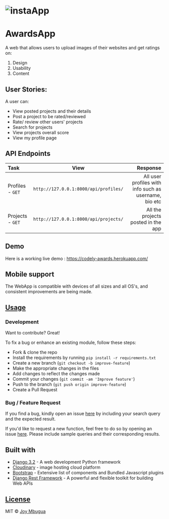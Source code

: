 # ![instaApp](https://github.com/JoyMbugua/code.ly/blob/master/static/img/awards.png)

# AwardsApp

A web that allows users to upload images of their websites and get ratings on:
  1. Design
  2. Usability
  3. Content

## User Stories:
A user can:
* View posted projects and their details
* Post a project to be rated/reviewed
* Rate/ review other users' projects
* Search for projects 
* View projects overall score
* View my profile page

## API Endpoints
| Task | View| Response |
| :---         |     :---:      |          ---: |
| Profiles - `GET`   | `http://127.0.0.1:8000/api/profiles/`      |  All user profiles with info such as username, bio etc   |
| Projects - `GET`   | `http://127.0.0.1:8000/api/projects/`      |  All the projects posted in the app    |
## Demo

Here is a working live demo : <https://codely-awards.herokuapp.com/>

## Mobile support

The WebApp is compatible with devices of all sizes and all OS's, and consistent improvements are being made.



## [Usage](https://codely-awards.herokuapp.com/)

### Development

Want to contribute? Great!

To fix a bug or enhance an existing module, follow these steps:

- Fork & clone the repo
- Install the requirements by running `pip install -r requirements.txt`  
- Create a new branch (`git checkout -b improve-feature`)
- Make the appropriate changes in the files
- Add changes to reflect the changes made
- Commit your changes (`git commit -am 'Improve feature'`)
- Push to the branch (`git push origin improve-feature`)
- Create a Pull Request

### Bug / Feature Request

If you find a bug, kindly open an issue [here](https://github.com/JoyMbugua/code.ly/issues/new) by including your search query and the expected result.

If you'd like to request a new function, feel free to do so by opening an issue [here](https://github.com/JoyMbugua/code.ly/issues/new). Please include sample queries and their corresponding results.

## Built with

- [Django 3.2](https://docs.djangoproject.com/en/3.2/) - A web development Python framework
- [Cloudinary](https://cloudinary.com/documentation/django_image_and_video_upload#django_forms_and_models) - image hosting cloud platform
- [Bootstrap](https://getbootstrap.com/docs/4.6/getting-started/introduction/) - Extensive list of components and Bundled Javascript plugins
- [Django Rest Framework](https://www.django-rest-framework.org/) - A powerful and flexible toolkit for building Web APIs

## [License](https://github.com/JoyMbugua/code.ly/blob/master/LICENSE)

MIT © [Joy Mbugua ](https://github.com/JoyMbugua)